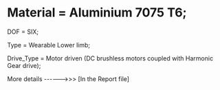 # Material = Aluminium 7075 T6;

DOF = SIX;

Type = Wearable Lower limb;

Drive_Type = Motor driven (DC brushless motors coupled with Harmonic Gear drive);

More details ------>>> [In the Report file]

